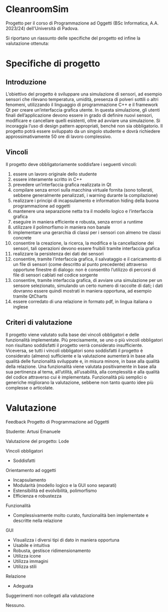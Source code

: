 # CleanroomSim
Progetto per il corso di Programmazione ad Oggetti (BSc Informatica, A.A. 2023/24) dell'Università di Padova.

Si riportano un riassunto delle specifiche del progetto ed infine la valutazione ottenuta:

# Specifiche di progetto
## Introduzione
L’obiettivo del progetto è sviluppare una simulazione di sensori, ad esempio
sensori che rilevano temperatura, umidità, presenza di polveri sottili o altri
fenomeni, utilizzando il linguaggio di programmazione C++ e il framework Qt
per creare un’interfaccia grafica utente. In questa simulazione, gli utenti finali
dell’applicazione devono essere in grado di definire nuovi sensori, modificare e
cancellare quelli esistenti, oltre ad avviare una simulazione. Si incoraggia l’uso di
design pattern appropriati, benché non sia obbligatorio. Il progetto potrà essere
sviluppato da un singolo studente e dovrà richiedere approssimativamente 50 ore di lavoro complessivo.

## Vincoli
Il progetto deve obbligatoriamente soddisfare i seguenti vincoli:
1. essere un lavoro originale dello studente
2. essere interamente scritto in C++
3. prevedere un’interfaccia grafica realizzata in Qt
4. compilare senza errori sulla macchina virtuale fornita (sono tollerati,
sebbene generalmente penalizzati, i warning durante la compilazione)
5. realizzare i principi di incapsulamento e information hiding della
buona programmazione ad oggetti
6. mantenere una separazione netta tra il modello logico e l’interfaccia
grafica
7. eseguire in maniera efficiente e robusta, senza errori a runtime
8. utilizzare il polimorfismo in maniera non banale
9. implementare una gerarchia di classi per i sensori con almeno tre classi
concrete
10. consentire la creazione, la ricerca, la modifica e la cancellazione dei
sensori, tali operazioni devono essere fruibili tramite interfaccia grafica
11. realizzare la persistenza dei dati dei sensori
12. consentire, tramite l’interfaccia grafica, il salvataggio e il caricamento
di un file di sensori (come descritto al punto precedente) attraverso
opportune finestre di dialogo: non è consentito l’utilizzo di percorsi di file
di sensori cablati nel codice sorgente
13. consentire, tramite interfaccia grafica, di avviare una simulazione per
un sensore selezionato, simulando un certo numero di raccolte di dati; i
dati dovranno essere quindi mostrati in maniera opportuna, ad esempio
tramite QtCharts
14. essere corredato di una relazione in formato pdf, in lingua italiana o
inglese

## Criteri di valutazione
Il progetto viene valutato sulla base dei vincoli obbligatori e delle funzionalità
implementate. Più precisamente, se uno o più vincoli obbligatori non
risultano soddisfatti il progetto verrà considerato insufficiente. Viceversa, se tutti i
vincoli obbligatori sono soddisfatti il progetto è considerato (almeno)
sufficiente e la valutazione aumenterà in base alla qualità delle funzionalità
sviluppate e, in misura minore, in base alla qualità della relazione.
Una funzionalità viene valutata positivamente in base alla sua pertinenza al
tema, all’utilità, all’usabilità, alla complessità e alla qualità del codice attraverso
cui è implementata. Funzionalità più semplici o generiche migliorano la valutazione, sebbene 
non tanto quanto idee più complesse o articolate.


# Valutazione
Feedback Progetto di Programmazione ad Oggetti

Studente: Artusi Emanuele

Valutazione del progetto: Lode

Vincoli obbligatori
+ Soddisfatti


Orientamento ad oggetti
+ Incapsulamento
+ Modularità (modello logico e la GUI sono separati)
+ Estensibilità ed evolvibilità, polimorfismo
+ Efficienza e robustezza


Funzionalità
+ Complessivamente molto curato, funzionalità ben implementate
  e descritte nella relazione


GUI
+ Visualizza i diversi tipi di dato in maniera opportuna
+ Usabile e intuitiva
+ Robusta, gestisce ridimensionamento
+ Utilizza icone
+ Utilizza immagini
+ Utilizza stili


Relazione
+ Adeguata


Suggerimenti non collegati alla valutazione

Nessuno.
